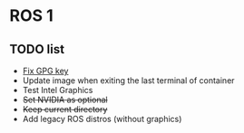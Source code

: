 # ROS 1

## TODO list
* [Fix GPG key](https://github.com/osrf/docker_images/issues/814)
* Update image when exiting the last terminal of container
* Test Intel Graphics
* ~~Set NVIDIA as optional~~
* ~~Keep current directory~~
* Add legacy ROS distros (without graphics)
